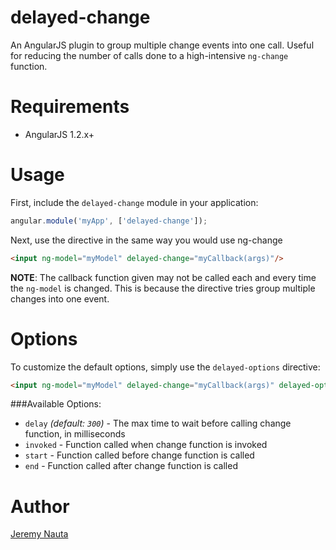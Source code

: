 delayed-change
===============

An AngularJS plugin to group multiple change events into one call. Useful for reducing the
number of calls done to a high-intensive `ng-change` function.

Requirements
============

- AngularJS 1.2.x+

Usage
=====

First, include the `delayed-change` module in your application:

```javascript
angular.module('myApp', ['delayed-change']);
```

Next, use the directive in the same way you would use ng-change

```html
<input ng-model="myModel" delayed-change="myCallback(args)"/>
```

**NOTE**: The callback function given may not be called each and every time the `ng-model` is changed.
This is because the directive tries group multiple changes into one event.

Options
=======
To customize the default options, simply use the `delayed-options` directive:

```html
<input ng-model="myModel" delayed-change="myCallback(args)" delayed-options="myOptions"/>
```

###Available Options:
* `delay` _(default: `300`)_ - The max time to wait before calling change function, in milliseconds
* `invoked` - Function called when change function is invoked
* `start` - Function called before change function is called
* `end` - Function called after change function is called

Author
======

[Jeremy Nauta](https://github.com/jpnauta)


